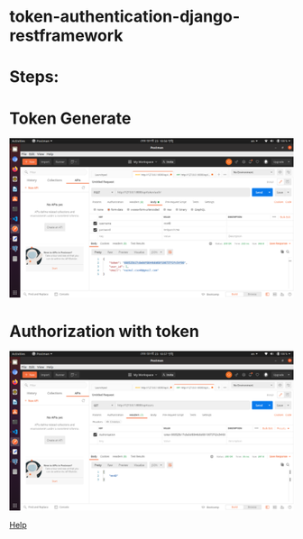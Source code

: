 # token-authentication-django-restframework

# Steps:


# Token Generate

![Token Generate](https://github.com/MdNazmul9/token-authentication-django-restframework/blob/main/backend/core/1.token-generate.png)
# Authorization with token
![Authorization with token](https://github.com/MdNazmul9/token-authentication-django-restframework/blob/main/backend/core/2.token-authentication.png)

[Help](https://www.youtube.com/watch?v=5_hLC1QC_Vc)
